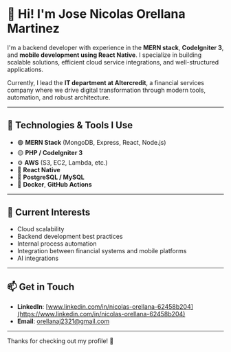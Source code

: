 # 👋 Hi! I'm Jose Nicolas Orellana Martinez

I'm a backend developer with experience in the **MERN stack**, **CodeIgniter 3**, and **mobile development using React Native**. I specialize in building scalable solutions, efficient cloud service integrations, and well-structured applications.

Currently, I lead the **IT department at Altercredit**, a financial services company where we drive digital transformation through modern tools, automation, and robust architecture.

---

## 🚀 Technologies & Tools I Use

- 🟢 **MERN Stack** (MongoDB, Express, React, Node.js)  
- 🟡 **PHP / CodeIgniter 3**  
- ⚙️ **AWS** (S3, EC2, Lambda, etc.)  
- 📱 **React Native**  
- 🐘 **PostgreSQL / MySQL**  
- 🐳 **Docker**, **GitHub Actions**

---

## 🧠 Current Interests

- Cloud scalability  
- Backend development best practices  
- Internal process automation  
- Integration between financial systems and mobile platforms  
- AI integrations

---

## 📫 Get in Touch

- **LinkedIn**: [www.linkedin.com/in/nicolas-orellana-62458b204](https://www.linkedin.com/in/nicolas-orellana-62458b204)  
- **Email**: orellanaj2321@gmail.com

---

Thanks for checking out my profile! 🚀
